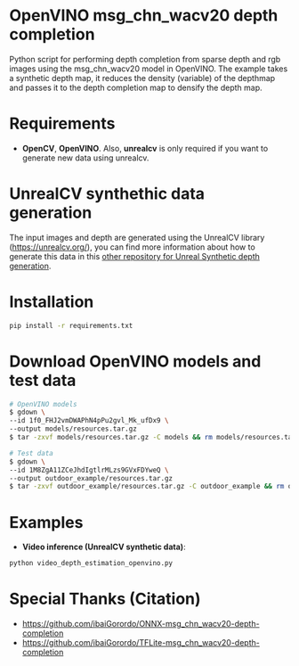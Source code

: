 # OpenVINO msg_chn_wacv20 depth completion
Python script for performing depth completion from sparse depth and rgb images using the msg_chn_wacv20 model in OpenVINO. The example takes a synthetic depth map, it reduces the density (variable) of the depthmap and passes it to the depth completion map to densify the depth map.

# Requirements

 * **OpenCV**, **OpenVINO**. Also, **unrealcv** is only required if you want to generate new data using unrealcv.

# UnrealCV synthethic data generation
The input images and depth are generated using the UnrealCV library (https://unrealcv.org/), you can find more information about how to generate this data in this [other repository for Unreal Synthetic depth generation](https://github.com/ibaiGorordo/UnrealCV-stereo-depth-generation).

# Installation
```bash
pip install -r requirements.txt
```

# Download OpenVINO models and test data
```bash
# OpenVINO models
$ gdown \
--id 1f0_FHJ2vmDWAPhN4pPu2gvl_Mk_ufDx9 \
--output models/resources.tar.gz
$ tar -zxvf models/resources.tar.gz -C models && rm models/resources.tar.gz

# Test data
$ gdown \
--id 1M8ZgA11ZCeJhdIgtlrMLzs9GVxFDYweQ \
--output outdoor_example/resources.tar.gz
$ tar -zxvf outdoor_example/resources.tar.gz -C outdoor_example && rm outdoor_example/resources.tar.gz
```

# Examples

  * **Video inference (UnrealCV synthetic data)**:

 ```bash
 python video_depth_estimation_openvino.py
 ```

# Special Thanks (Citation)
- https://github.com/ibaiGorordo/ONNX-msg_chn_wacv20-depth-completion
- https://github.com/ibaiGorordo/TFLite-msg_chn_wacv20-depth-completion